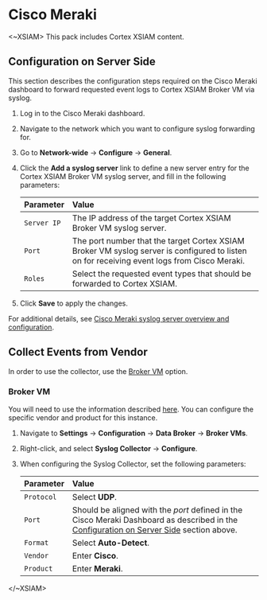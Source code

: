 # Cisco Meraki

<~XSIAM>
This pack includes Cortex XSIAM content.
  
## Configuration on Server Side

This section describes the configuration steps required on the Cisco Meraki dashboard to forward requested event logs to Cortex XSIAM Broker VM via syslog.
 
1. Log in to the Cisco Meraki dashboard. 
2. Navigate to the network which you want to configure syslog forwarding for.
3. Go to **Network-wide** &rarr; **Configure** &rarr; **General**.
4. Click the **Add a syslog server** link to define a new server entry for the Cortex XSIAM Broker VM syslog server, and fill in the following parameters:

   | Parameter     | Value    
   | :---          | :---                    
   | `Server IP`   | The IP address of the target Cortex XSIAM Broker VM syslog server. 
   | `Port`        | The port number that the target Cortex XSIAM Broker VM syslog server is configured to listen on for receiving event logs from Cisco Meraki. 
   | `Roles`       | Select the requested event types that should be forwarded to Cortex XSIAM. 

5. Click **Save** to apply the changes.
 
For additional details, see [Cisco Meraki syslog server overview and configuration](https://documentation.meraki.com/General_Administration/Monitoring_and_Reporting/Syslog_Server_Overview_and_Configuration#Configure_Dashboard).

## Collect Events from Vendor

In order to use the collector, use the [Broker VM](#broker-vm) option.

### Broker VM

You will need to use the information described [here](https://docs-cortex.paloaltonetworks.com/r/Cortex-XDR/Cortex-XDR-Pro-Administrator-Guide/Configure-the-Broker-VM).
You can configure the specific vendor and product for this instance.

1. Navigate to **Settings** &rarr; **Configuration** &rarr; **Data Broker** &rarr; **Broker VMs**. 
2. Right-click, and select **Syslog Collector** &rarr; **Configure**.
3. When configuring the Syslog Collector, set the following parameters:

   | Parameter     | Value    
   | :---          | :---                    
   | `Protocol`    | Select **UDP**.   
   | `Port`        | Should be aligned with the *port* defined in the Cisco Meraki Dashboard as described in the [Configuration on Server Side](#configuration-on-server-side) section above.   
   | `Format`      | Select **Auto-Detect**. 
   | `Vendor`      | Enter **Cisco**.
   | `Product`     | Enter **Meraki**.

</~XSIAM>	
